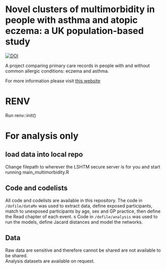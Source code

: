 # Novel clusters of multimorbidity in people with asthma and atopic eczema: a UK population-based study

[![DOI](https://zenodo.org/badge/327689240.svg)](https://zenodo.org/badge/latestdoi/327689240)

A project comparing primary care records in people with and without common allergic conditions: eczema and asthma. 

For more information please visit [this website](https://a-henderson91.github.io/MICAC/)



# RENV
Run renv::init()

# For analysis only
## load data into local repo
Change filepath to wherever the LSHTM secure server is for you and start running main_multimorbidity.R

##


## Code and codelists
All code and codelists are available in this repository. The code in `/dofile/dataMx` was used to extract data, define exposed participants, match to unexposed participants by age, sex and GP practice, then define the Read chapter of each event. 
s
Code in `/dofile/analysis` was used to run the models, define Jacard distances and model the networks. 


## Data 
Raw data are sensitive and therefore cannot be shared are not available to be shared.  
Analysis datasets are available on request. 

